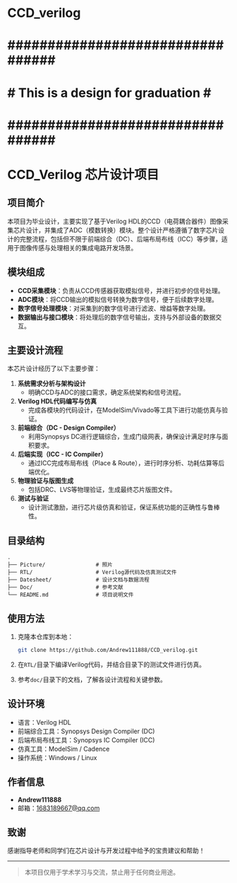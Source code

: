 # CCD_verilog
# ################################# #

#     # This is a design for graduation #      #

# ################################# #

# CCD_Verilog 芯片设计项目

## 项目简介

本项目为毕业设计，主要实现了基于Verilog HDL的CCD（电荷耦合器件）图像采集芯片设计，并集成了ADC（模数转换）模块。整个设计严格遵循了数字芯片设计的完整流程，包括但不限于前端综合（DC）、后端布局布线（ICC）等步骤，适用于图像传感与处理相关的集成电路开发场景。

## 模块组成

- **CCD采集模块**：负责从CCD传感器获取模拟信号，并进行初步的信号处理。
- **ADC模块**：将CCD输出的模拟信号转换为数字信号，便于后续数字处理。
- **数字信号处理模块**：对采集到的数字信号进行滤波、增益等数字处理。
- **数据输出与接口模块**：将处理后的数字信号输出，支持与外部设备的数据交互。

## 主要设计流程

本芯片设计经历了以下主要步骤：

1. **系统需求分析与架构设计**
   - 明确CCD与ADC的接口需求，确定系统架构和信号流程。
2. **Verilog HDL代码编写与仿真**
   - 完成各模块的代码设计，在ModelSim/Vivado等工具下进行功能仿真与验证。
3. **前端综合（DC - Design Compiler）**
   - 利用Synopsys DC进行逻辑综合，生成门级网表，确保设计满足时序与面积要求。
4. **后端实现（ICC - IC Compiler）**
   - 通过ICC完成布局布线（Place & Route），进行时序分析、功耗估算等后端优化。
5. **物理验证与版图生成**
   - 包括DRC、LVS等物理验证，生成最终芯片版图文件。
6. **测试与验证**
   - 设计测试激励，进行芯片级仿真和验证，保证系统功能的正确性与鲁棒性。

## 目录结构

```
.
├── Picture/                # 照片
├── RTL/                    # Verilog源代码及仿真测试文件
├── Datesheet/              # 设计文档与数据流程
├── Doc/                    # 参考文献
└── README.md               # 项目说明文件
```

## 使用方法

1. 克隆本仓库到本地：
    ```bash
    git clone https://github.com/Andrew111888/CCD_verilog.git
    ```

2. 在`RTL/`目录下编译Verilog代码，并结合目录下的测试文件进行仿真。

3. 参考`doc/`目录下的文档，了解各设计流程和关键参数。

## 设计环境

- 语言：Verilog HDL
- 前端综合工具：Synopsys Design Compiler (DC)
- 后端布局布线工具：Synopsys IC Compiler (ICC)
- 仿真工具：ModelSim / Cadence
- 操作系统：Windows / Linux

## 作者信息

- **Andrew111888**
- 邮箱：1683189667@qq.com

## 致谢

感谢指导老师和同学们在芯片设计与开发过程中给予的宝贵建议和帮助！

---

> 本项目仅用于学术学习与交流，禁止用于任何商业用途。
